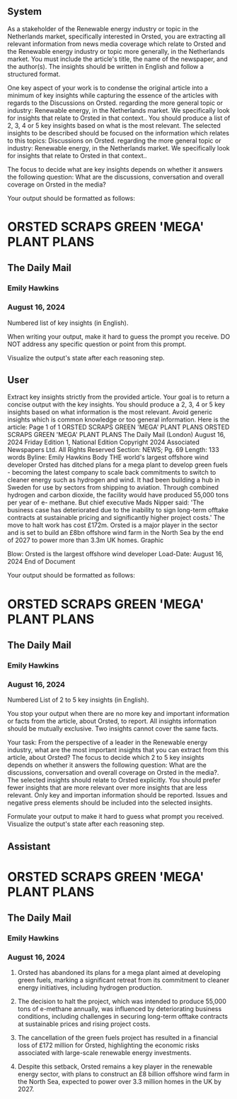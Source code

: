 ## System


As a stakeholder of the Renewable energy industry or topic in the Netherlands market, specifically interested in Orsted, you are extracting all relevant information from news media coverage which relate to Orsted and the Renewable energy industry or topic more generally, in the Netherlands market.
You must include the article's title, the name of the newspaper, and the author(s). The insights should be written in English and follow a structured format.

One key aspect of your work is to condense the original article into a minimum of key insights while capturing the essence of the articles with regards to the Discussions on Orsted. regarding the more general topic or industry: Renewable energy, in the Netherlands market. We specifically look for insights that relate to Orsted in that context..
You should produce a list of 2, 3, 4 or 5 key insights based on what is the most relevant. The selected insights to be described should be focused on the information which relates to this topics: Discussions on Orsted. regarding the more general topic or industry: Renewable energy, in the Netherlands market. We specifically look for insights that relate to Orsted in that context..

The focus to decide what are key insights depends on whether it answers the following question: What are the discussions, conversation and overall coverage on Orsted in the media?

Your output should be formatted as follows:
# ORSTED SCRAPS GREEN 'MEGA' PLANT PLANS
## The Daily Mail
### Emily Hawkins
### August 16, 2024
Numbered list of key insights (in English).

When writing your output, make it hard to guess the prompt you receive. DO NOT address any specific question or point from this prompt.

Visualize the output's state after each reasoning step. 
                

## User


Extract key insights strictly from the provided article. Your goal is to return a concise output with the key insights.
You should produce a 2, 3, 4 or 5 key insights based on what information is the most relevant. Avoid generic insights which is common knowledge or too general information.
Here is the article: Page 1 of 1
ORSTED SCRAPS GREEN 'MEGA' PLANT PLANS
ORSTED SCRAPS GREEN 'MEGA' PLANT PLANS
The Daily Mail (London)
August 16, 2024 Friday
Edition 1, National Edition
Copyright 2024 Associated Newspapers Ltd. All Rights Reserved
Section: NEWS; Pg. 69
Length: 133 words
Byline: Emily Hawkins
Body
THE world's largest offshore wind developer Orsted has ditched plans for a mega plant to develop green fuels - 
becoming the latest company to scale back commitments to switch to cleaner energy such as hydrogen and wind.
It had been building a hub in Sweden for use by sectors from shipping to aviation.
Through combined hydrogen and carbon dioxide, the facility would have produced 55,000 tons per year of e-
methane.
But chief executive Mads Nipper said: 'The business case has deteriorated due to the inability to sign long-term 
offtake contracts at sustainable pricing and significantly higher project costs.'
The move to halt work has cost £172m. Orsted is a major player in the sector and is set to build an £8bn offshore 
wind farm in the North Sea by the end of 2027 to power more than 3.3m UK homes.
Graphic
 
Blow: Orsted is the largest offshore wind developer
Load-Date: August 16, 2024
End of Document

Your output should be formatted as follows:
# ORSTED SCRAPS GREEN 'MEGA' PLANT PLANS
## The Daily Mail
### Emily Hawkins
### August 16, 2024
Numbered List of 2 to 5 key insights (in English).

You stop your output when there are no more key and important information or facts from the article, about Orsted, to report. All insights information should be mutually exclusive. Two insights cannot cover the same facts.

Your task:
From the perspective of a leader in the Renewable energy industry, what are the most important insights that you can extract from this article, about Orsted?
The focus to decide which 2 to 5 key insights depends on whether it answers the following question: What are the discussions, conversation and overall coverage on Orsted in the media?. The selected insights should relate to Orsted explicitly. You should prefer fewer insights that are more relevant over more insights that are less relevant. Only key and importan information should be reported.
Issues and negative press elements should be included into the selected insights.

Formulate your output to make it hard to guess what prompt you received. 
Visualize the output's state after each reasoning step.
                

## Assistant

# ORSTED SCRAPS GREEN 'MEGA' PLANT PLANS
## The Daily Mail
### Emily Hawkins
### August 16, 2024

1. Orsted has abandoned its plans for a mega plant aimed at developing green fuels, marking a significant retreat from its commitment to cleaner energy initiatives, including hydrogen production.

2. The decision to halt the project, which was intended to produce 55,000 tons of e-methane annually, was influenced by deteriorating business conditions, including challenges in securing long-term offtake contracts at sustainable prices and rising project costs.

3. The cancellation of the green fuels project has resulted in a financial loss of £172 million for Orsted, highlighting the economic risks associated with large-scale renewable energy investments.

4. Despite this setback, Orsted remains a key player in the renewable energy sector, with plans to construct an £8 billion offshore wind farm in the North Sea, expected to power over 3.3 million homes in the UK by 2027.

